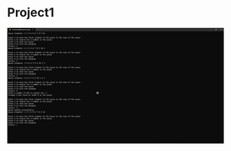 # Project1

![Alt text](https://github.com/abotts-umkc/assignment3/blob/master/queue%20run.png?raw=true)
